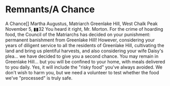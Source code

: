 # Remnants/A Chance

A Chance[]
Martha Augustus, Matriarch
Greenlake Hill, West Chalk Peak
November 5, ▮▮32
You heard it right, Mr. Morton. For the crime of hoarding food, the Council of the Matriarchs has decided on your punishment: permanent banishment from Greenlake Hill!
However, considering your years of diligent service to all the residents of Greenlake Hill, cultivating the land and bring us plentiful harvests, and also considering your wife Daisy's plea... we have decided to give you a second chance.
You may remain in Greenlake Hill... but you will be confined to your home, with meals delivered to you daily. Yes, it will include the "risky food" you've always avoided. We don't wish to harm you, but we need a volunteer to test whether the food we've "processed" is truly safe.
